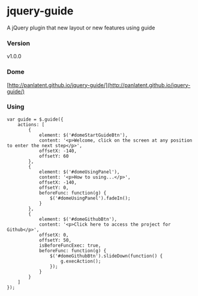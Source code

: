 jquery-guide
============

A jQuery plugin that new layout or new features using guide

### Version

v1.0.0

### Dome

[http://panlatent.github.io/jquery-guide/](http://panlatent.github.io/jquery-guide/)

### Using

	
	var guide = $.guide({
		actions: [
			{
				element: $('#domeStartGuideBtn'),
				content: '<p>Welcome, click on the screen at any position to enter the next step</p>',
				offsetX: -140,
				offsetY: 60
			},
			{
				element: $('#domeUsingPanel'),
				content: '<p>How to using...</p>',
				offsetX: -140,
				offsetY: 0,
				beforeFunc: function(g) {
					$('#domeUsingPanel').fadeIn();
				}
			},
			{
				element: $('#domeGithubBtn'),
				content: '<p>Click here to access the project for Github</p>',
				offsetX: 0,
				offsetY: 50,
				isBeforeFuncExec: true,
				beforeFunc: function(g) {
					$('#domeGithubBtn').slideDown(function() {
						g.execAction();
					});
				}
			}
		]
	});



